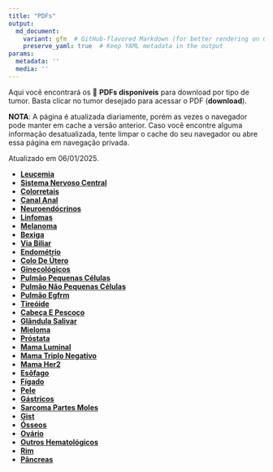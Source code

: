 ```yaml
---
title: "PDFs"
output: 
  md_document:
    variant: gfm  # GitHub-flavored Markdown (for better rendering on GitHub)
    preserve_yaml: true  # Keep YAML metadata in the output
params:
  metadata: ''
  media: ''
---
```


<script async src="https://scripts.simpleanalyticscdn.com/latest.js"></script>

Aqui você encontrará os 📝 **PDFs disponíveis** para download por tipo
de tumor. Basta clicar no tumor desejado para acessar o PDF
(**download**).

**NOTA**: A página é atualizada diariamente, porém as vezes o navegador
pode manter em cache a versão anterior. Caso você encontre alguma
informação desatualizada, tente limpar o cache do seu navegador ou abre
essa página em navegação privada.

Atualizado em 06/01/2025.

- [**Leucemia**](https://coeoralmeds-e768.restdb.io/media/677b82e1f63b8048000c2b47?download=true)
- [**Sistema Nervoso
  Central**](https://coeoralmeds-e768.restdb.io/media/677b82e2f63b8048000c2b4a?download=true)
- [**Colorretais**](https://coeoralmeds-e768.restdb.io/media/677b82e4f63b8048000c2b50?download=true)
- [**Canal
  Anal**](https://coeoralmeds-e768.restdb.io/media/677b82e5f63b8048000c2b51?download=true)
- [**Neuroendócrinos**](https://coeoralmeds-e768.restdb.io/media/677b82e6f63b8048000c2b53?download=true)
- [**Linfomas**](https://coeoralmeds-e768.restdb.io/media/677b82e7f63b8048000c2b55?download=true)
- [**Melanoma**](https://coeoralmeds-e768.restdb.io/media/677b82e8f63b8048000c2b57?download=true)
- [**Bexiga**](https://coeoralmeds-e768.restdb.io/media/677b82e9f63b8048000c2b59?download=true)
- [**Via
  Biliar**](https://coeoralmeds-e768.restdb.io/media/677b82ebf63b8048000c2b5b?download=true)
- [**Endométrio**](https://coeoralmeds-e768.restdb.io/media/677b82ecf63b8048000c2b5d?download=true)
- [**Colo De
  Útero**](https://coeoralmeds-e768.restdb.io/media/677b82edf63b8048000c2b5f?download=true)
- [**Ginecológicos**](https://coeoralmeds-e768.restdb.io/media/677b82eef63b8048000c2b61?download=true)
- [**Pulmão Pequenas
  Células**](https://coeoralmeds-e768.restdb.io/media/677b82eff63b8048000c2b63?download=true)
- [**Pulmão Não Pequenas
  Células**](https://coeoralmeds-e768.restdb.io/media/677b82f1f63b8048000c2b65?download=true)
- [**Pulmão
  Egfrm**](https://coeoralmeds-e768.restdb.io/media/677b82f2f63b8048000c2b68?download=true)
- [**Tireóide**](https://coeoralmeds-e768.restdb.io/media/677b82f4f63b8048000c2b6e?download=true)
- [**Cabeça E
  Pescoço**](https://coeoralmeds-e768.restdb.io/media/677b82f6f63b8048000c2b70?download=true)
- [**Glândula
  Salivar**](https://coeoralmeds-e768.restdb.io/media/677b82f7f63b8048000c2b72?download=true)
- [**Mieloma**](https://coeoralmeds-e768.restdb.io/media/677b82f8f63b8048000c2b74?download=true)
- [**Próstata**](https://coeoralmeds-e768.restdb.io/media/677b82f9f63b8048000c2b76?download=true)
- [**Mama
  Luminal**](https://coeoralmeds-e768.restdb.io/media/677b82fbf63b8048000c2b7a?download=true)
- [**Mama Triplo
  Negativo**](https://coeoralmeds-e768.restdb.io/media/677b82fcf63b8048000c2b7c?download=true)
- [**Mama
  Her2**](https://coeoralmeds-e768.restdb.io/media/677b82fdf63b8048000c2b7e?download=true)
- [**Esôfago**](https://coeoralmeds-e768.restdb.io/media/677b82fef63b8048000c2b80?download=true)
- [**Fígado**](https://coeoralmeds-e768.restdb.io/media/677b82fff63b8048000c2b82?download=true)
- [**Pele**](https://coeoralmeds-e768.restdb.io/media/677b8300f63b8048000c2b84?download=true)
- [**Gástricos**](https://coeoralmeds-e768.restdb.io/media/677b8302f63b8048000c2b86?download=true)
- [**Sarcoma Partes
  Moles**](https://coeoralmeds-e768.restdb.io/media/677b8303f63b8048000c2b88?download=true)
- [**Gist**](https://coeoralmeds-e768.restdb.io/media/677b8304f63b8048000c2b8a?download=true)
- [**Ósseos**](https://coeoralmeds-e768.restdb.io/media/677b8305f63b8048000c2b8c?download=true)
- [**Ovário**](https://coeoralmeds-e768.restdb.io/media/677b8306f63b8048000c2b8e?download=true)
- [**Outros
  Hematológicos**](https://coeoralmeds-e768.restdb.io/media/677b8307f63b8048000c2b90?download=true)
- [**Rim**](https://coeoralmeds-e768.restdb.io/media/677b8308f63b8048000c2b92?download=true)
- [**Pâncreas**](https://coeoralmeds-e768.restdb.io/media/677b8309f63b8048000c2b94?download=true)
